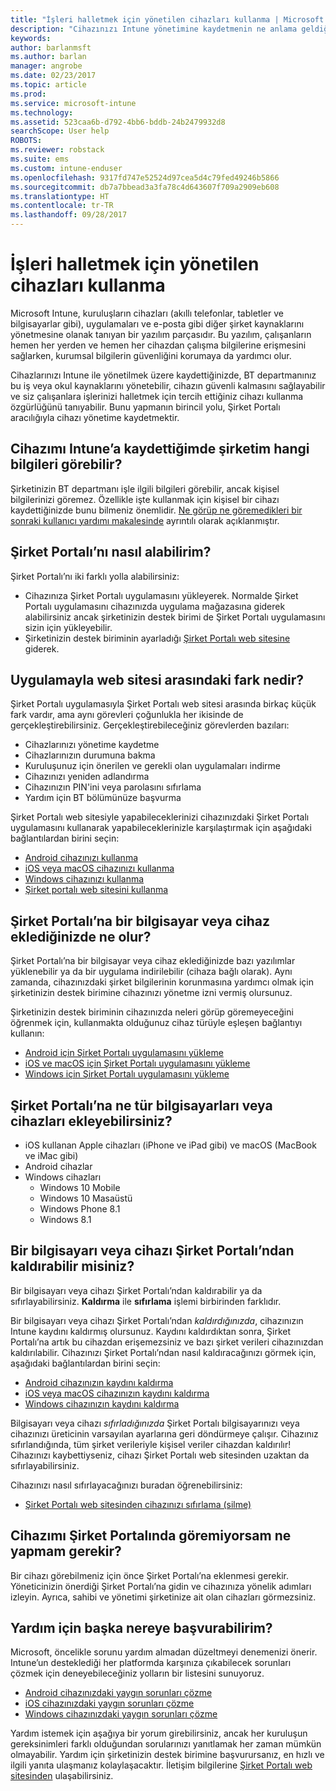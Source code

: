 ```yaml
---
title: "İşleri halletmek için yönetilen cihazları kullanma | Microsoft Docs"
description: "Cihazınızı Intune yönetimine kaydetmenin ne anlama geldiğini anlayın."
keywords: 
author: barlanmsft
ms.author: barlan
manager: angrobe
ms.date: 02/23/2017
ms.topic: article
ms.prod: 
ms.service: microsoft-intune
ms.technology: 
ms.assetid: 523caa6b-d792-4bb6-bddb-24b2479932d8
searchScope: User help
ROBOTS: 
ms.reviewer: robstack
ms.suite: ems
ms.custom: intune-enduser
ms.openlocfilehash: 9317fd747e52524d97cea5d4c79fed49246b5866
ms.sourcegitcommit: db7a7bbead3a3fa78c4d643607f709a2909eb608
ms.translationtype: HT
ms.contentlocale: tr-TR
ms.lasthandoff: 09/28/2017
---
```

# <a name="use-managed-devices-to-get-work-done"></a>İşleri halletmek için yönetilen cihazları kullanma
Microsoft Intune, kuruluşların cihazları (akıllı telefonlar, tabletler ve bilgisayarlar gibi), uygulamaları ve e-posta gibi diğer şirket kaynaklarını yönetmesine olanak tanıyan bir yazılım parçasıdır. Bu yazılım, çalışanların hemen her yerden ve hemen her cihazdan çalışma bilgilerine erişmesini sağlarken, kurumsal bilgilerin güvenliğini korumaya da yardımcı olur.

Cihazlarınızı Intune ile yönetilmek üzere kaydettiğinizde, BT departmanınız bu iş veya okul kaynaklarını yönetebilir, cihazın güvenli kalmasını sağlayabilir ve siz çalışanlara işlerinizi halletmek için tercih ettiğiniz cihazı kullanma özgürlüğünü tanıyabilir. Bunu yapmanın birincil yolu, Şirket Portalı aracılığıyla cihazı yönetime kaydetmektir.

## <a name="what-information-can-my-company-see-when-i-enroll-my-device-in-intune"></a>Cihazımı Intune’a kaydettiğimde şirketim hangi bilgileri görebilir?
Şirketinizin BT departmanı işle ilgili bilgileri görebilir, ancak kişisel bilgilerinizi göremez. Özellikle işte kullanmak için kişisel bir cihazı kaydettiğinizde bunu bilmeniz önemlidir. [Ne görüp ne göremedikleri bir sonraki kullanıcı yardımı makalesinde](what-info-can-your-company-see-when-you-enroll-your-device-in-intune.md) ayrıntılı olarak açıklanmıştır.

## <a name="how-do-i-get-the-company-portal"></a>Şirket Portalı’nı nasıl alabilirim?
Şirket Portalı’nı iki farklı yolla alabilirsiniz:

- Cihazınıza Şirket Portalı uygulamasını yükleyerek. Normalde Şirket Portalı uygulamasını cihazınızda uygulama mağazasına giderek alabilirsiniz ancak şirketinizin destek birimi de Şirket Portalı uygulamasını sizin için yükleyebilir.
- Şirketinizin destek biriminin ayarladığı [Şirket Portalı web sitesine](https://portal.manage.microsoft.com) giderek.

## <a name="whats-the-difference-between-the-app-and-the-website"></a>Uygulamayla web sitesi arasındaki fark nedir?
Şirket Portalı uygulamasıyla Şirket Portalı web sitesi arasında birkaç küçük fark vardır, ama aynı görevleri çoğunlukla her ikisinde de gerçekleştirebilirsiniz. Gerçekleştirebileceğiniz görevlerden bazıları:

- Cihazlarınızı yönetime kaydetme
- Cihazlarınızın durumuna bakma
- Kuruluşunuz için önerilen ve gerekli olan uygulamaları indirme
- Cihazınızı yeniden adlandırma
- Cihazınızın PIN'ini veya parolasını sıfırlama
- Yardım için BT bölümünüze başvurma

Şirket Portalı web sitesiyle yapabileceklerinizi cihazınızdaki Şirket Portalı uygulamasını kullanarak yapabileceklerinizle karşılaştırmak için aşağıdaki bağlantılardan birini seçin:

- [Android cihazınızı kullanma](using-your-android-device-with-intune.md)
- [iOS veya macOS cihazınızı kullanma](using-your-ios-or-macOS-device-with-intune.md)
- [Windows cihazınızı kullanma](using-your-windows-device-with-intune.md)
- [Şirket portalı web sitesini kullanma](using-the-intune-company-portal-website.md)

## <a name="what-happens-when-you-add-a-computer-or-device-to-the-company-portal"></a>Şirket Portalı’na bir bilgisayar veya cihaz eklediğinizde ne olur?
Şirket Portalı’na bir bilgisayar veya cihaz eklediğinizde bazı yazılımlar yüklenebilir ya da bir uygulama indirilebilir (cihaza bağlı olarak). Aynı zamanda, cihazınızdaki şirket bilgilerinin korunmasına yardımcı olmak için şirketinizin destek birimine cihazınızı yönetme izni vermiş olursunuz.

Şirketinizin destek biriminin cihazınızda neleri görüp göremeyeceğini öğrenmek için, kullanmakta olduğunuz cihaz türüyle eşleşen bağlantıyı kullanın:

- [Android için Şirket Portalı uygulamasını yükleme](what-happens-if-you-install-the-company-portal-app-and-enroll-your-device-in-intune-android.md)
- [iOS ve macOS için Şirket Portalı uygulamasını yükleme](what-happens-if-you-install-the-company-portal-app-and-enroll-your-device-in-intune-ios.md)
- [Windows için Şirket Portalı uygulamasını yükleme](what-info-can-your-company-see-when-you-enroll-your-device-in-intune.md)

## <a name="what-kind-of-computers-or-devices-can-you-add-to-the-company-portal"></a>Şirket Portalı’na ne tür bilgisayarları veya cihazları ekleyebilirsiniz?
-   iOS kullanan Apple cihazları (iPhone ve iPad gibi) ve macOS (MacBook ve iMac gibi)
-   Android cihazlar
-   Windows cihazları
    -   Windows 10 Mobile
    -   Windows 10 Masaüstü
    -   Windows Phone 8.1
    -   Windows 8.1

## <a name="can-you-remove-a-computer-or-device-from-the-company-portal"></a>Bir bilgisayarı veya cihazı Şirket Portalı’ndan kaldırabilir misiniz?
Bir bilgisayarı veya cihazı Şirket Portalı’ndan kaldırabilir ya da sıfırlayabilirsiniz. **Kaldırma** ile **sıfırlama** işlemi birbirinden farklıdır.

Bir bilgisayarı veya cihazı Şirket Portalı’ndan *kaldırdığınızda*, cihazınızın Intune kaydını kaldırmış olursunuz. Kaydını kaldırdıktan sonra, Şirket Portalı’na artık bu cihazdan erişemezsiniz ve bazı şirket verileri cihazınızdan kaldırılabilir. Cihazınızı Şirket Portalı’ndan nasıl kaldıracağınızı görmek için, aşağıdaki bağlantılardan birini seçin:

- [Android cihazınızın kaydını kaldırma](unenroll-your-device-from-intune-android.md)
- [iOS veya macOS cihazınızın kaydını kaldırma](unenroll-your-device-from-intune-ios.md)
- [Windows cihazınızın kaydını kaldırma](unenroll-your-device-from-intune-windows.md)

Bilgisayarı veya cihazı *sıfırladığınızda* Şirket Portalı bilgisayarınızı veya cihazınızı üreticinin varsayılan ayarlarına geri döndürmeye çalışır. Cihazınız sıfırlandığında, tüm şirket verileriyle kişisel veriler cihazdan kaldırılır! Cihazınızı kaybettiyseniz, cihazı Şirket Portalı web sitesinden uzaktan da sıfırlayabilirsiniz.

Cihazınızı nasıl sıfırlayacağınızı buradan öğrenebilirsiniz:

- [Şirket Portalı web sitesinden cihazınızı sıfırlama (silme)](reset-erase-your-device-cpwebsite.md)

## <a name="what-if-i-cant-see-my-device-in-the-company-portal"></a>Cihazımı Şirket Portalında göremiyorsam ne yapmam gerekir?
Bir cihazı görebilmeniz için önce Şirket Portalı’na eklenmesi gerekir. Yöneticinizin önerdiği Şirket Portalı’na gidin ve cihazınıza yönelik adımları izleyin. Ayrıca, sahibi ve yönetimi şirketinize ait olan cihazları görmezsiniz.

## <a name="where-else-can-i-go-for-help"></a>Yardım için başka nereye başvurabilirim?
Microsoft, öncelikle sorunu yardım almadan düzeltmeyi denemenizi önerir. Intune’un desteklediği her platformda karşınıza çıkabilecek sorunları çözmek için deneyebileceğiniz yolların bir listesini sunuyoruz.

- [Android cihazınızdaki yaygın sorunları çözme](troubleshoot-your-device-android.md)
- [iOS cihazınızdaki yaygın sorunları çözme](troubleshoot-your-device-ios.md)
- [Windows cihazınızdaki yaygın sorunları çözme](troubleshoot-your-device-windows.md)

Yardım istemek için aşağıya bir yorum girebilirsiniz, ancak her kuruluşun gereksinimleri farklı olduğundan sorularınızı yanıtlamak her zaman mümkün olmayabilir. Yardım için şirketinizin destek birimine başvurursanız, en hızlı ve ilgili yanıta ulaşmanız kolaylaşacaktır. İletişim bilgilerine [Şirket Portalı web sitesinden](https://portal.manage.microsoft.com) ulaşabilirsiniz.

